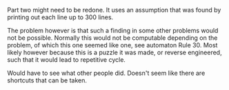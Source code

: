 Part two might need to be redone. It uses an assumption
that was found by printing out each line up to 300 lines.

The problem however is that such a finding in some other problems
would not be possible. Normally this would not be computable depending on the
problem, of which this one seemed like one, see automaton Rule 30.
Most likely however because this is a puzzle it was made, or reverse
engineered, such that it would lead to repetitive cycle.

Would have to see what other people did. Doesn't seem like
there are shortcuts that can be taken.